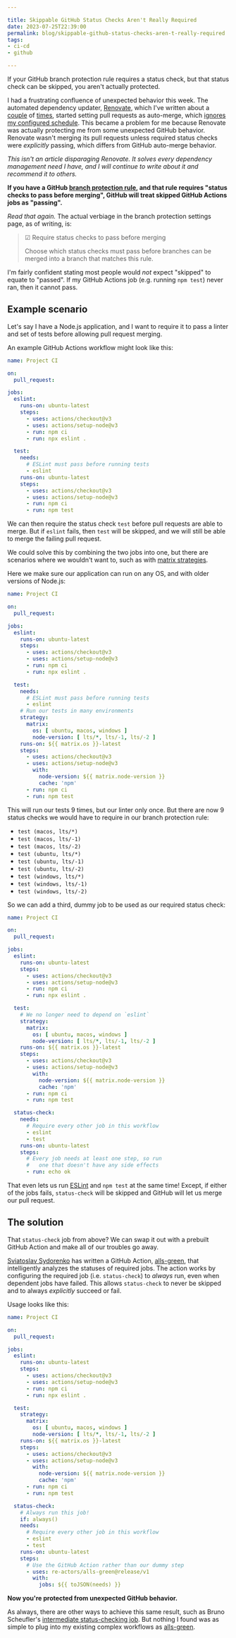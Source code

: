 ```yaml
---

title: Skippable GitHub Status Checks Aren't Really Required
date: 2023-07-25T22:39:00
permalink: blog/skippable-github-status-checks-aren-t-really-required
tags:
- ci-cd
- github

---
```


If your GitHub branch protection rule requires a status check, but that status check can be skipped, you aren't actually protected.

I had a frustrating confluence of unexpected behavior this week. The automated dependency updater, [Renovate](https://www.mend.io/renovate/), which I've written about a [couple](/blog/keep-npm-packages-updated-with-renovate) of [times](/blog/keep-docker-base-images-updated-with-renovate/), started setting pull requests as auto-merge, which [ignores my configured schedule](https://github.com/renovatebot/renovate/issues/21436). This became a problem for me because Renovate was actually protecting me from some unexpected GitHub behavior. Renovate wasn't merging its pull requests unless required status checks were _explicitly_ passing, which differs from GitHub auto-merge behavior.

_This isn't an article disparaging Renovate. It solves every dependency management need I have, and I will continue to write about it and recommend it to others._

**If you have a GitHub [branch protection rule](https://docs.github.com/en/repositories/configuring-branches-and-merges-in-your-repository/managing-protected-branches/managing-a-branch-protection-rule), and that rule requires "status checks to pass before merging", GitHub will treat skipped GitHub Actions jobs as "passing".**

_Read that again._ The actual verbiage in the branch protection settings page, as of writing, is:

> ☑ Require status checks to pass before merging
>
> Choose which status checks must pass before branches can be merged into a branch that matches this rule.

I'm fairly confident stating most people would _not_ expect "skipped" to equate to "passed". If my GitHub Actions job (e.g. running `npm test`) never ran, then it cannot pass.

## Example scenario

Let's say I have a Node.js application, and I want to require it to pass a linter and set of tests before allowing pull request merging.

An example GitHub Actions workflow might look like this:

```yaml
name: Project CI

on:
  pull_request:

jobs:
  eslint:
    runs-on: ubuntu-latest
    steps:
      - uses: actions/checkout@v3
      - uses: actions/setup-node@v3
      - run: npm ci
      - run: npx eslint .

  test:
    needs:
      # ESLint must pass before running tests
      - eslint
    runs-on: ubuntu-latest
    steps:
      - uses: actions/checkout@v3
      - uses: actions/setup-node@v3
      - run: npm ci
      - run: npm test
```

We can then require the status check `test` before pull requests are able to merge. But if `eslint` fails, then `test` will be skipped, and we will still be able to merge the failing pull request.

We could solve this by combining the two jobs into one, but there are scenarios where we wouldn't want to, such as with [matrix strategies](https://docs.github.com/en/actions/using-jobs/using-a-matrix-for-your-jobs).

Here we make sure our application can run on any OS, and with older versions of Node.js:

```yaml
name: Project CI

on:
  pull_request:

jobs:
  eslint:
    runs-on: ubuntu-latest
    steps:
      - uses: actions/checkout@v3
      - uses: actions/setup-node@v3
      - run: npm ci
      - run: npx eslint .

  test:
    needs:
      # ESLint must pass before running tests
      - eslint
    # Run our tests in many environments
    strategy:
      matrix:
        os: [ ubuntu, macos, windows ]
        node-version: [ lts/*, lts/-1, lts/-2 ]
    runs-on: ${{ matrix.os }}-latest
    steps:
      - uses: actions/checkout@v3
      - uses: actions/setup-node@v3
        with:
          node-version: ${{ matrix.node-version }}
          cache: 'npm'
      - run: npm ci
      - run: npm test
```

This will run our tests 9 times, but our linter only once. But there are now 9 status checks we would have to require in our branch protection rule:

- `test (macos, lts/*)`
- `test (macos, lts/-1)`
- `test (macos, lts/-2)`
- `test (ubuntu, lts/*)`
- `test (ubuntu, lts/-1)`
- `test (ubuntu, lts/-2)`
- `test (windows, lts/*)`
- `test (windows, lts/-1)`
- `test (windows, lts/-2)`

So we can add a third, dummy job to be used as our required status check:

```yaml
name: Project CI

on:
  pull_request:

jobs:
  eslint:
    runs-on: ubuntu-latest
    steps:
      - uses: actions/checkout@v3
      - uses: actions/setup-node@v3
      - run: npm ci
      - run: npx eslint .

  test:
    # We no longer need to depend on `eslint`
    strategy:
      matrix:
        os: [ ubuntu, macos, windows ]
        node-version: [ lts/*, lts/-1, lts/-2 ]
    runs-on: ${{ matrix.os }}-latest
    steps:
      - uses: actions/checkout@v3
      - uses: actions/setup-node@v3
        with:
          node-version: ${{ matrix.node-version }}
          cache: 'npm'
      - run: npm ci
      - run: npm test

  status-check:
    needs:
      # Require every other job in this workflow
      - eslint
      - test
    runs-on: ubuntu-latest
    steps:
      # Every job needs at least one step, so run
      #   one that doesn't have any side effects
      - run: echo ok
```

That even lets us run [ESLint](https://eslint.org/) and `npm test` at the same time! Except, if either of the jobs fails, `status-check` will be skipped and GitHub will let us merge our pull request.

## The solution

That `status-check` job from above? We can swap it out with a prebuilt GitHub Action and make all of our troubles go away.

[Sviatoslav Sydorenko](https://github.com/webknjaz) has written a GitHub Action, [alls-green](https://github.com/marketplace/actions/alls-green), that intelligently analyzes the statuses of required jobs. The action works by configuring the required job (i.e. `status-check`) to _always_ run, even when dependent jobs have failed. This allows `status-check` to never be skipped and to always _explicitly_ succeed or fail.

Usage looks like this:

```yaml
name: Project CI

on:
  pull_request:

jobs:
  eslint:
    runs-on: ubuntu-latest
    steps:
      - uses: actions/checkout@v3
      - uses: actions/setup-node@v3
      - run: npm ci
      - run: npx eslint .

  test:
    strategy:
      matrix:
        os: [ ubuntu, macos, windows ]
        node-version: [ lts/*, lts/-1, lts/-2 ]
    runs-on: ${{ matrix.os }}-latest
    steps:
      - uses: actions/checkout@v3
      - uses: actions/setup-node@v3
        with:
          node-version: ${{ matrix.node-version }}
          cache: 'npm'
      - run: npm ci
      - run: npm test

  status-check:
    # Always run this job!
    if: always()
    needs:
      # Require every other job in this workflow
      - eslint
      - test
    runs-on: ubuntu-latest
    steps:
      # Use the GitHub Action rather than our dummy step
      - uses: re-actors/alls-green@release/v1
        with:
          jobs: ${{ toJSON(needs) }}
```

**Now you're protected from unexpected GitHub behavior.**

As always, there are other ways to achieve this same result, such as Bruno Scheufler's [intermediate status-checking job](https://brunoscheufler.com/blog/2022-04-09-the-required-github-status-check-that-wasnt). But nothing I found was as simple to plug into my existing complex workflows as [alls-green](https://github.com/marketplace/actions/alls-green).
